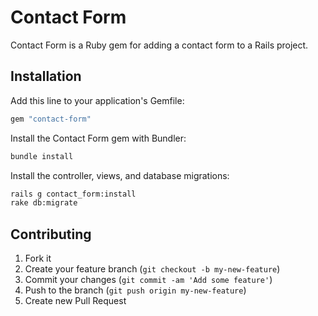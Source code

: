 # Contact Form

Contact Form is a Ruby gem for adding a contact form to a Rails project.

## Installation

Add this line to your application's Gemfile:

```ruby
gem "contact-form"
```

Install the Contact Form gem with Bundler:

```bash
bundle install
```

Install the controller, views, and database migrations:

```bash
rails g contact_form:install
rake db:migrate
```

## Contributing

1. Fork it
2. Create your feature branch (`git checkout -b my-new-feature`)
3. Commit your changes (`git commit -am 'Add some feature'`)
4. Push to the branch (`git push origin my-new-feature`)
5. Create new Pull Request
